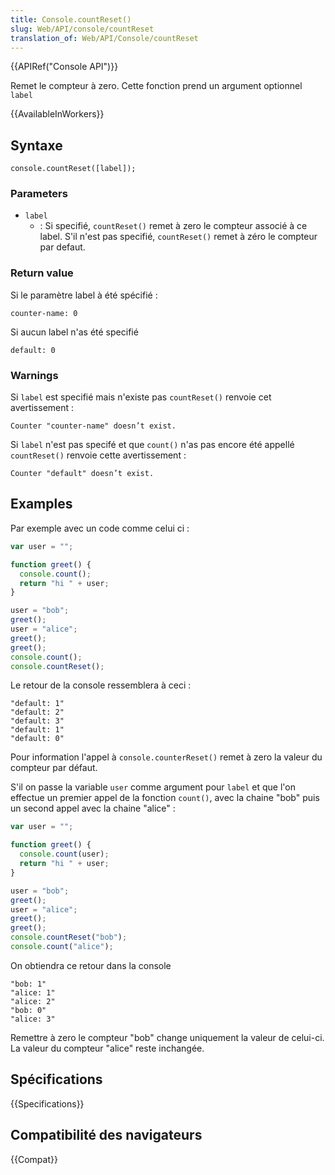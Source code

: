 ```yaml
---
title: Console.countReset()
slug: Web/API/console/countReset
translation_of: Web/API/Console/countReset
---
```


{{APIRef("Console API")}}

Remet le compteur à zero. Cette fonction prend un argument optionnel `label`

{{AvailableInWorkers}}

## Syntaxe

```
console.countReset([label]);
```

### Parameters

- `label`
  - : Si specifié, `countReset()` remet à zero le compteur associé à ce label. S'il n'est pas specifié, `countReset()` remet à zéro le compteur par defaut.

### Return value

Si le paramètre label à été spécifié :

```
counter-name: 0
```

Si aucun label n'as été specifié

```
default: 0
```

### Warnings

Si `label` est specifié mais n'existe pas `countReset()` renvoie cet avertissement :

```
Counter "counter-name" doesn’t exist.
```

Si `label` n'est pas specifé et que `count()` n'as pas encore été appellé `countReset()` renvoie cette avertissement :

```
Counter "default" doesn’t exist.
```

## Examples

Par exemple avec un code comme celui ci :

```js
var user = "";

function greet() {
  console.count();
  return "hi " + user;
}

user = "bob";
greet();
user = "alice";
greet();
greet();
console.count();
console.countReset();
```

Le retour de la console ressemblera à ceci :

```
"default: 1"
"default: 2"
"default: 3"
"default: 1"
"default: 0"
```

Pour information l'appel à `console.counterReset()` remet à zero la valeur du compteur par défaut.

S'il on passe la variable `user` comme argument pour `label` et que l'on effectue un premier appel de la fonction `count()`, avec la chaine "bob" puis un second appel avec la chaine "alice" :

```js
var user = "";

function greet() {
  console.count(user);
  return "hi " + user;
}

user = "bob";
greet();
user = "alice";
greet();
greet();
console.countReset("bob");
console.count("alice");
```

On obtiendra ce retour dans la console

```
"bob: 1"
"alice: 1"
"alice: 2"
"bob: 0"
"alice: 3"
```

Remettre à zero le compteur "bob" change uniquement la valeur de celui-ci. La valeur du compteur "alice" reste inchangée.

## Spécifications

{{Specifications}}

## Compatibilité des navigateurs

{{Compat}}
